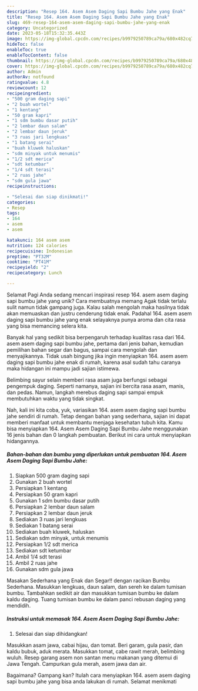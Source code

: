 ```yaml
---
description: "Resep 164. Asem Asem Daging Sapi Bumbu Jahe yang Enak"
title: "Resep 164. Asem Asem Daging Sapi Bumbu Jahe yang Enak"
slug: 469-resep-164-asem-asem-daging-sapi-bumbu-jahe-yang-enak
category: Uncategorized
date: 2023-05-18T15:32:35.443Z
image: https://img-global.cpcdn.com/recipes/b9979250789ca79a/680x482cq70/164-asem-asem-daging-sapi-bumbu-jahe-foto-resep-utama.jpg
hideToc: false
enableToc: true
enableTocContent: false
thumbnail: https://img-global.cpcdn.com/recipes/b9979250789ca79a/680x482cq70/164-asem-asem-daging-sapi-bumbu-jahe-foto-resep-utama.jpg
cover: https://img-global.cpcdn.com/recipes/b9979250789ca79a/680x482cq70/164-asem-asem-daging-sapi-bumbu-jahe-foto-resep-utama.jpg
author: Admin
authorAv: notfound
ratingvalue: 4.8
reviewcount: 12
recipeingredient:
- "500 gram daging sapi"
- "2 buah wortel"
- "1 kentang"
- "50 gram kapri"
- "1 sdm bumbu dasar putih"
- "2 lembar daun salam"
- "2 lembar daun jeruk"
- "3 ruas jari lengkuas"
- "1 batang serai"
- "buah kluwek haluskan"
- "sdm minyak untuk menumis"
- "1/2 sdt merica"
- "sdt ketumbar"
- "1/4 sdt terasi"
- "2 ruas jahe"
- "sdm gula jawa"
recipeinstructions:

- "Selesai dan siap dinikmati!"
categories:
- Resep
tags:
- 164
- asem
- asem

katakunci: 164 asem asem 
nutrition: 124 calories
recipecuisine: Indonesian
preptime: "PT32M"
cooktime: "PT41M"
recipeyield: "2"
recipecategory: Lunch

---
```



Selamat Pagi Anda sedang mencari inspirasi resep 164. asem asem daging sapi bumbu jahe yang unik? Cara membuatnya memang Agak tidak terlalu sulit namun tidak gampang juga. Kalau salah mengolah maka hasilnya tidak akan memuaskan dan justru cenderung tidak enak. Padahal 164. asem asem daging sapi bumbu jahe yang enak selayaknya punya aroma dan cita rasa yang bisa memancing selera kita.


Banyak hal yang sedikit bisa berpengaruh terhadap kualitas rasa dari 164. asem asem daging sapi bumbu jahe, pertama dari jenis bahan, kemudian pemilihan bahan segar dan bagus, sampai cara mengolah dan menyajikannya. Tidak usah bingung jika ingin menyiapkan 164. asem asem daging sapi bumbu jahe enak di rumah, karena asal sudah tahu caranya maka hidangan ini mampu jadi sajian istimewa.

Belimbing sayur selain memberi rasa asam juga berfungsi sebagai pengempuk daging. Seperti namanya, sajian ini bercita rasa asam, manis, dan pedas. Namun, langkah merebus daging sapi sampai empuk membutuhkan waktu yang tidak singkat.


Nah, kali ini kita coba, yuk, variasikan 164. asem asem daging sapi bumbu jahe sendiri di rumah. Tetap dengan bahan yang sederhana, sajian ini dapat memberi manfaat untuk membantu menjaga kesehatan tubuh kita. Kamu bisa menyiapkan 164. Asem Asem Daging Sapi Bumbu Jahe menggunakan 16 jenis bahan dan 0 langkah pembuatan. Berikut ini cara untuk menyiapkan hidangannya.

<!--inarticleads1-->

##### Bahan-bahan dan bumbu yang diperlukan untuk pembuatan 164. Asem Asem Daging Sapi Bumbu Jahe:

1. Siapkan 500 gram daging sapi
1. Gunakan 2 buah wortel
1. Persiapkan 1 kentang
1. Persiapkan 50 gram kapri
1. Gunakan 1 sdm bumbu dasar putih
1. Persiapkan 2 lembar daun salam
1. Persiapkan 2 lembar daun jeruk
1. Sediakan 3 ruas jari lengkuas
1. Sediakan 1 batang serai
1. Sediakan buah kluwek, haluskan
1. Sediakan sdm minyak, untuk menumis
1. Persiapkan 1/2 sdt merica
1. Sediakan sdt ketumbar
1. Ambil 1/4 sdt terasi
1. Ambil 2 ruas jahe
1. Gunakan sdm gula jawa


Masakan Sederhana yang Enak dan Segar!! dengan racikan Bumbu Sederhana. Masukkan lengkuas, daun salam, dan sereh ke dalam tumisan bumbu. Tambahkan sedikit air dan masukkan tumisan bumbu ke dalam kaldu daging. Tuang tumisan bumbu ke dalam panci rebusan daging yang mendidih. 

<!--inarticleads2-->

##### Instruksi untuk memasak 164. Asem Asem Daging Sapi Bumbu Jahe:


1. Selesai dan siap dihidangkan!

Masukkan asam jawa, cabai hijau, dan tomat. Beri garam, gula pasir, dan kaldu bubuk, aduk merata. Masukkan tomat, cabe rawit merah, belimbing wuluh. Resep garang asem non santan menu makanan yang ditemui di Jawa Tengah. Campurkan gula merah, asem jawa dan air. 

Bagaimana? Gampang kan? Itulah cara menyiapkan 164. asem asem daging sapi bumbu jahe yang bisa anda lakukan di rumah. Selamat menikmati
